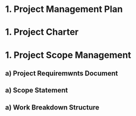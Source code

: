 # 1. **Project Management Plan**
# 1. **Project Charter**
# 1. **Project Scope Management**
## a) **Project Requiremwnts Document**
## a) **Scope Statement**
## a) **Work Breakdown Structure**


